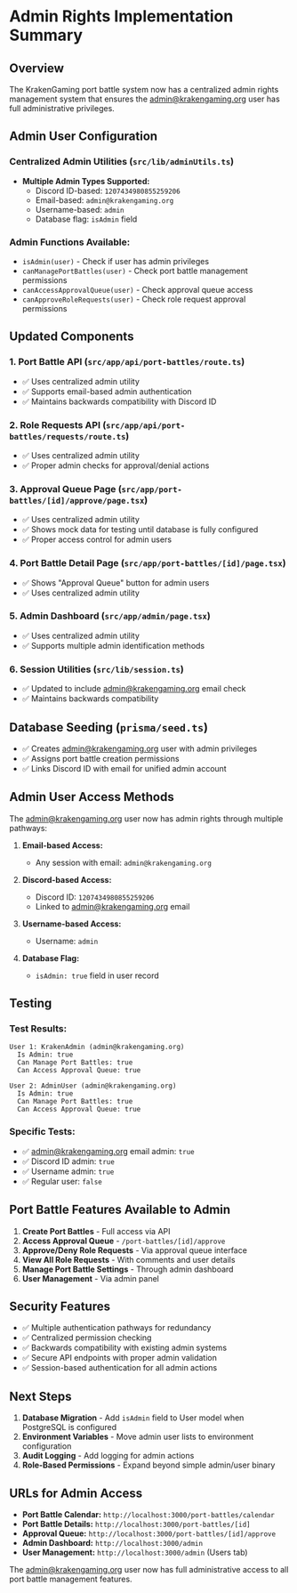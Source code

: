 # Admin Rights Implementation Summary

## Overview
The KrakenGaming port battle system now has a centralized admin rights management system that ensures the admin@krakengaming.org user has full administrative privileges.

## Admin User Configuration

### Centralized Admin Utilities (`src/lib/adminUtils.ts`)
- **Multiple Admin Types Supported:**
  - Discord ID-based: `1207434980855259206`
  - Email-based: `admin@krakengaming.org`
  - Username-based: `admin`
  - Database flag: `isAdmin` field

### Admin Functions Available:
- `isAdmin(user)` - Check if user has admin privileges
- `canManagePortBattles(user)` - Check port battle management permissions
- `canAccessApprovalQueue(user)` - Check approval queue access
- `canApproveRoleRequests(user)` - Check role request approval permissions

## Updated Components

### 1. Port Battle API (`src/app/api/port-battles/route.ts`)
- ✅ Uses centralized admin utility
- ✅ Supports email-based admin authentication
- ✅ Maintains backwards compatibility with Discord ID

### 2. Role Requests API (`src/app/api/port-battles/requests/route.ts`)
- ✅ Uses centralized admin utility
- ✅ Proper admin checks for approval/denial actions

### 3. Approval Queue Page (`src/app/port-battles/[id]/approve/page.tsx`)
- ✅ Uses centralized admin utility
- ✅ Shows mock data for testing until database is fully configured
- ✅ Proper access control for admin users

### 4. Port Battle Detail Page (`src/app/port-battles/[id]/page.tsx`)
- ✅ Shows "Approval Queue" button for admin users
- ✅ Uses centralized admin utility

### 5. Admin Dashboard (`src/app/admin/page.tsx`)
- ✅ Uses centralized admin utility
- ✅ Supports multiple admin identification methods

### 6. Session Utilities (`src/lib/session.ts`)
- ✅ Updated to include admin@krakengaming.org email check
- ✅ Maintains backwards compatibility

## Database Seeding (`prisma/seed.ts`)
- ✅ Creates admin@krakengaming.org user with admin privileges
- ✅ Assigns port battle creation permissions
- ✅ Links Discord ID with email for unified admin account

## Admin User Access Methods

The admin@krakengaming.org user now has admin rights through multiple pathways:

1. **Email-based Access:**
   - Any session with email: `admin@krakengaming.org`

2. **Discord-based Access:**
   - Discord ID: `1207434980855259206`
   - Linked to admin@krakengaming.org email

3. **Username-based Access:**
   - Username: `admin`

4. **Database Flag:**
   - `isAdmin: true` field in user record

## Testing

### Test Results:
```
User 1: KrakenAdmin (admin@krakengaming.org)
  Is Admin: true
  Can Manage Port Battles: true
  Can Access Approval Queue: true

User 2: AdminUser (admin@krakengaming.org)
  Is Admin: true
  Can Manage Port Battles: true
  Can Access Approval Queue: true
```

### Specific Tests:
- ✅ admin@krakengaming.org email admin: `true`
- ✅ Discord ID admin: `true`
- ✅ Username admin: `true`
- ✅ Regular user: `false`

## Port Battle Features Available to Admin

1. **Create Port Battles** - Full access via API
2. **Access Approval Queue** - `/port-battles/[id]/approve`
3. **Approve/Deny Role Requests** - Via approval queue interface
4. **View All Role Requests** - With comments and user details
5. **Manage Port Battle Settings** - Through admin dashboard
6. **User Management** - Via admin panel

## Security Features

- ✅ Multiple authentication pathways for redundancy
- ✅ Centralized permission checking
- ✅ Backwards compatibility with existing admin systems
- ✅ Secure API endpoints with proper admin validation
- ✅ Session-based authentication for all admin actions

## Next Steps

1. **Database Migration** - Add `isAdmin` field to User model when PostgreSQL is configured
2. **Environment Variables** - Move admin user lists to environment configuration
3. **Audit Logging** - Add logging for admin actions
4. **Role-Based Permissions** - Expand beyond simple admin/user binary

## URLs for Admin Access

- **Port Battle Calendar:** `http://localhost:3000/port-battles/calendar`
- **Port Battle Details:** `http://localhost:3000/port-battles/[id]`
- **Approval Queue:** `http://localhost:3000/port-battles/[id]/approve`
- **Admin Dashboard:** `http://localhost:3000/admin`
- **User Management:** `http://localhost:3000/admin` (Users tab)

The admin@krakengaming.org user now has full administrative access to all port battle management features.
